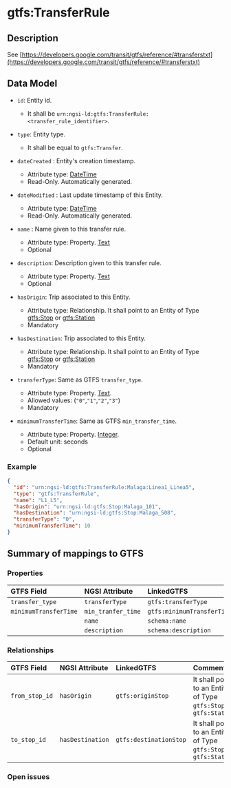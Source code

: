 # gtfs:TransferRule

## Description

See [https://developers.google.com/transit/gtfs/reference/#transferstxt](https://developers.google.com/transit/gtfs/reference/#transferstxt)

## Data Model

+ `id`: Entity id. 
    + It shall be `urn:ngsi-ld:gtfs:TransferRule:<transfer_rule_identifier>`. 

+ `type`: Entity type. 
    + It shall be equal to `gtfs:Transfer`.
    
+ `dateCreated` : Entity's creation timestamp.
    + Attribute type: [DateTime](https://schema.org/DateTime)
    + Read-Only. Automatically generated. 
 
+ `dateModified` : Last update timestamp of this Entity.
    + Attribute type: [DateTime](https://schema.org/DateTime)
    + Read-Only. Automatically generated.
  
+ `name` : Name given to this transfer rule.
    + Attribute type: Property. [Text](https://schema.org/Text)
    + Optional

+ `description`: Description given to this transfer rule.
    + Attribute type: Property. [Text](https://schema.org/Text)
    + Optional
  
+ `hasOrigin`: Trip associated to this Entity.
    + Attribute type: Relationship. It shall point to an Entity of Type [gtfs:Stop](../../Stop/doc/spec.md) or [gtfs:Station](../../Station/doc/spec.md)
    + Mandatory
  
+ `hasDestination`: Trip associated to this Entity.
    + Attribute type: Relationship. It shall point to an Entity of Type [gtfs:Stop](../../Stop/doc/spec.md) or [gtfs:Station](../../Station/doc/spec.md)
    + Mandatory
  
+ `transferType`: Same as GTFS `transfer_type`.
    + Attribute type: Property. [Text](https://schema.org/Text).
    + Allowed values: (`"0"`,`"1"`,`"2"`,`"3"`)
    + Mandatory
    
+ `minimumTransferTime`: Same as GTFS `min_transfer_time`. 
    + Attribute type: Property. [Integer](https://schema.org/Integer).
    + Default unit: seconds
    + Optional   
        
### Example

```json
{
  "id": "urn:ngsi-ld:gtfs:TransferRule:Malaga:Linea1_Linea5",
  "type": "gtfs:TransferRule",
  "name": "L1_L5",
  "hasOrigin": "urn:ngsi-ld:gtfs:Stop:Malaga_101",
  "hasDestination": "urn:ngsi-ld:gtfs:Stop:Malaga_508",
  "transferType": "0",
  "minimumTransferTime": 10
}
```

## Summary of mappings to GTFS

### Properties

| GTFS Field              | NGSI Attribute      | LinkedGTFS                 | Comment                                                      |
|:----------------------- |:--------------------|:-------------------------- |:-------------------------------------------------------------|
| `transfer_type`         | `transferType`      | `gtfs:transferType`        |                                                              |
| `minimumTransferTime`   | `min_tranfer_time`  | `gtfs:minimumTransferTime` |                                                              |
|                         | `name`              | `schema:name`              |                                                              |
|                         | `description`       | `schema:description`       |                                                              |
   

### Relationships

| GTFS Field              | NGSI Attribute        | LinkedGTFS              | Comment                                                           |
|:----------------------- |:----------------------|:----------------------- |:------------------------------------------------------------------|
| `from_stop_id`          | `hasOrigin`           | `gtfs:originStop`       | It shall point to an Entity of Type `gtfs:Stop` or `gtfs:Station` |
| `to_stop_id`            | `hasDestination`      | `gtfs:destinationStop`  | It shall point to an Entity of Type `gtfs:Stop` or `gtfs:Station` |


### Open issues

